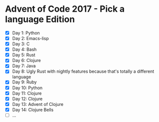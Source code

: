 # Advent of Code 2017 - Pick a language Edition

- [x] Day 1: Python
- [x] Day 2: Emacs-lisp
- [x] Day 3: C
- [x] Day 4: Bash
- [x] Day 5: Rust
- [x] Day 6: Clojure
- [x] Day 7: Java
- [x] Day 8: Ugly Rust with nightly features because that's totally a different language
- [x] Day 9: Ruby
- [x] Day 10: Python
- [x] Day 11: Clojure
- [x] Day 12: Clojure
- [x] Day 13: Advent of Clojure
- [x] Day 14: Clojure Bells
- [ ] ...
